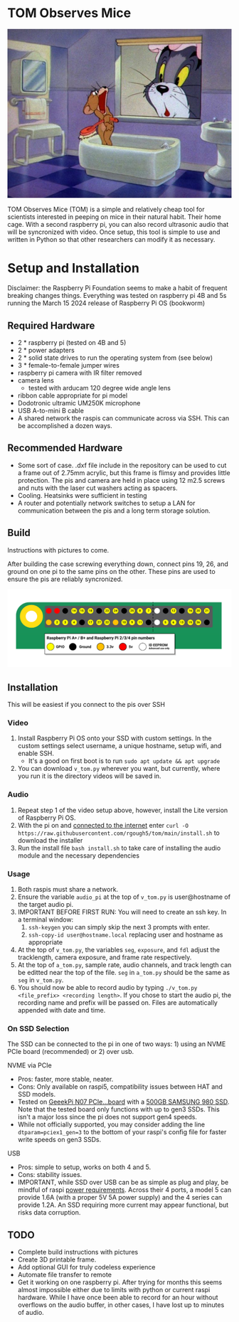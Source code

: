 # TOM Observes Mice
![this is fair use right?](pic/tom_n_jerry.jpg)

TOM Observes Mice (TOM) is a simple and relatively cheap tool for scientists interested in peeping on mice in their natural habit. Their home cage.
With a second raspberry pi, you can also record ultrasonic audio that will be syncronized with video.
Once setup, this tool is simple to use and written in Python so that other researchers can modify it as necessary.

# Setup and Installation
Disclaimer: the Raspberry Pi Foundation seems to make a habit of frequent breaking changes things. Everything was tested on raspberry pi 4B and 5s running the March 15 2024 release of Raspberry Pi OS (bookworm)

## Required Hardware
- 2 * raspberry pi (tested on 4B and 5)
- 2 * power adapters
- 2 * solid state drives to run the operating system from (see below)
- 3 * female-to-female jumper wires
- raspberry pi camera with IR filter removed
- camera lens
    - tested with arducam 120 degree wide angle lens
- ribbon cable appropriate for pi model
- Dodotronic ultramic UM250K microphone
- USB A-to-mini B cable
- A shared network the raspis can communicate across via SSH. This can be accomplished a dozen ways.

## Recommended Hardware
- Some sort of case. .dxf file include in the repository can be used to cut a frame out of 2.75mm acrylic, but this frame is flimsy and provides little protection. The pis and camera are held in place using 12 m2.5 screws and nuts with the laser cut washers acting as spacers.
- Cooling. Heatsinks were sufficient in testing
- A router and potentially network switches to setup a LAN for communication between the pis and a long term storage solution.

## Build

Instructions with pictures to come.

After building the case screwing everything down, connect pins 19, 26, and ground on one pi to the same pins on the other. These pins are used to ensure the pis are reliably syncronized.

![picture of pin chart](pic/GPIO.png)

## Installation
This will be easiest if you connect to the pis over SSH

### Video
1. Install Raspberry Pi OS onto your SSD with custom settings. In the custom settings select username, a unique hostname, setup wifi, and enable SSH.
    - It's a good on first boot is to run `sudo apt update && apt upgrade`
2. You can download `v_tom.py` wherever you want, but currently, where you run it is the directory videos will be saved in.

### Audio
1. Repeat step 1 of the video setup above, however, install the Lite version of Raspberry Pi OS.
2. With the pi on and [connected to the internet](https://www.raspberrypi.com/documentation/computers/configuration.html#configuring-networking) enter `curl -O https://raw.githubusercontent.com/rgough5/tom/main/install.sh` to download the installer
3. Run the install file `bash install.sh` to take care of installing the audio module and the necessary dependencies

### Usage
1. Both raspis must share a network.
2. Ensure the variable `audio_pi` at the top of `v_tom.py` is user@hostname of the target audio pi.
3. IMPORTANT BEFORE FIRST RUN: You will need to create an ssh key. In a terminal window:
    1. `ssh-keygen` you can simply skip the next 3 prompts with enter.
    2. `ssh-copy-id user@hostname.local` replacing user and hostname as appropriate
4. At the top of `v_tom.py`, the variables `seg`, `exposure`, and `fdl` adjust the tracklength, camera exposure, and frame rate respectively.
5. At the top of `a_tom.py`, sample rate, audio channels, and track length can be editted near the top of the file. `seg` in `a_tom.py` should be the same as `seg` in `v_tom.py`.
6. You should now be able to record audio by typing `./v_tom.py <file_prefix> <recording length>`. If you chose to start the audio pi, the recording name and prefix will be passed on. Files are automatically appended with date and time.

### On SSD Selection
The SSD can be connected to the pi in one of two ways: 1) using an NVME PCIe board (recommended) or 2) over usb.

NVME via PCIe

- Pros: faster, more stable, neater.
- Cons: Only available on raspi5, compatibility issues between HAT and SSD models.
- Tested on [GeeekPi N07 PCIe...board](https://www.amazon.com/GeeekPi-N07-Peripheral-Raspberry-Support/dp/B0CWD266XR/ref=sr_1_16?dib=eyJ2IjoiMSJ9.BxcxCUbroCMtEvv2KZGuIBTcsh51iWpvVxAkAUuVUQbw4jFFBTZ0bHDgR4TfMjSk_DqFo3YlUWbA8-xw19eq8Bc02CW_sldTs1fasLMWEBrfFkt6mOtSa7W9O7DDaMpwT85GbBxdlhDlnGnkKiEC_nfcV2_VhsV_TZizpWSDSGvalVGaVXDYquvp8nSDAFKkoLCkFfKn703KZk9_Cs3LgOGy01u0kKNYoHmrpSwHVn8.xjfPCRpKhnZc_S6FQ2UUS4v5q_gtD8mRNwm3e160UcI&dib_tag=se&keywords=raspi+nvme+hat&qid=1714772061&sr=8-16) with a [500GB SAMSUNG 980 SSD](https://www.amazon.com/SAMSUNG-Technology-Intelligent-Turbowrite-Sequential/dp/B08V7GT6F3/ref=sr_1_8?sr=8-8). 
Note that the tested board only functions with up to gen3 SSDs. This isn't a major loss since the pi does not support gen4 speeds.
- While not officially supported, you may consider adding the line `dtparam=pciex1_gen=3` to the bottom of your raspi's config file for faster write speeds on gen3 SSDs.

USB

- Pros: simple to setup, works on both 4 and 5.
- Cons: stability issues.
- IMPORTANT, while SSD over USB can be as simple as plug and play, be mindful of raspi [power requirements](https://www.raspberrypi.com/documentation/computers/raspberry-pi.html#typical-power-requirements). Across their 4 ports, a model 5 can provide 1.6A (with a proper 5V 5A power supply) and the 4 series can provide 1.2A. An SSD requiring more current may appear functional, but risks data corruption.

## TODO
- Complete build instructions with pictures
- Create 3D printable frame.
- Add optional GUI for truly codeless experience
- Automate file transfer to remote
- Get it working on one raspberry pi. After trying for months this seems almost impossible either due to limits with python or current raspi hardware. While I have once been able to record for an hour without overflows on the audio buffer, in other cases, I have lost up to minutes of audio.
